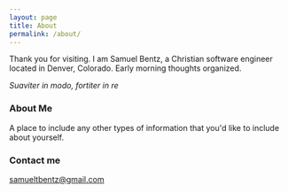 ```yaml
---
layout: page
title: About
permalink: /about/
---
```


Thank you for visiting. I am Samuel Bentz, a Christian software engineer located in Denver, Colorado. Early morning thoughts organized.

*Suaviter in modo, fortiter in re*

### About Me

A place to include any other types of information that you'd like to include about yourself.

### Contact me

[samueltbentz@gmail.com](mailto:samueltbentz@gmail.com)
